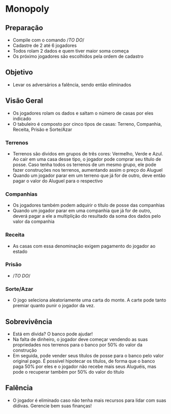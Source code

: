 # Monopoly

## Preparação
 - Compile com o comando /*TO DO*/
 - Cadastre de 2 até 6 jogadores
 - Todos rolam 2 dados e quem tiver maior soma começa
 - Os próximo jogadores são escolhidos pela ordem de cadastro

## Objetivo
 - Levar os adversários a falência, sendo então eliminados

## Visão Geral
 - Os jogadores rolam os dados e saltam o número de casas por eles indicado
 - O tabuleiro é composto por cinco tipos de casas: Terreno, Companhia, Receita, Prisão e Sorte/Azar
 ### Terrenos
 - Terrenos são dividos em grupos de três cores: Vermelho, Verde e Azul. Ao cair em uma casa desse tipo, o jogador pode comprar seu título de posse. Caso tenha todos os terrenos de um mesmo grupo, ele pode fazer construções nos terrenos, aumentando assim o preço do Aluguel
 - Quando um jogador parar em um terreno que já for de outro, deve então pagar o valor do Aluguel para o respectivo
 ### Companhias
 - Os jogadores também podem adquirir o título de posse das companhias
 - Quando um jogador parar em uma companhia que já for de outro, deverá pagar a ele a multiplição do resultado da soma dos dados pelo valor da companhia 
 ### Receita
 - As casas com essa denominação exigem pagamento do jogador ao estado
 ### Prisão
 - /*TO DO*/
 ### Sorte/Azar
 - O jogo seleciona aleatoriamente uma carta do monte. A carte pode tanto premiar quanto punir o jogador da vez.

## Sobrevivência
 - Está em dívida? O banco pode ajudar! 
 - Na falta de dinheiro, o jogador deve começar vendendo as suas propriedades nos terrenos para o banco por 50% do valor da construção
 - Em seguida, pode vender seus títulos de posse para o banco pelo valor original pago. É possível hipotecar os títulos, de forma que o banco paga 50% por eles e o jogador não recebe mais seus Aluguéis, mas pode o recuperar também por 50% do valor do título

## Falência
 - O jogador é eliminado caso não tenha mais recursos para lidar com suas dídivas. Gerencie bem suas finanças!